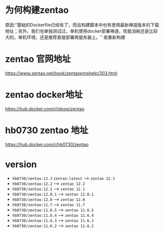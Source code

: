 # 为何构建zentao
原因:"基础的Dockerfile已经有了，而且构建脚本中也有使用最新禅道版本的下载地址；另外，我们也单独测试过，单机使用docker部署禅道，性能消耗还是比较大的。单机环境，还是推荐直接部署再服务器上。"
故重新构建
# zentao 官网地址
<https://www.zentao.net/book/zentaopmshelp/303.html>
# zentao docker地址
<https://hub.docker.com/r/idoop/zentao>
# hb0730 zentao 地址
<https://hub.docker.com/r/hb0730/zentao>

# version
 + `hb0730/zentao:12.3` `zentao:latest` --> `zentao 12.3`
 + `hb0730/zentao:12.2`  --> `zentao 12.2`
 + `hb0730/zentao:12.1`  --> `zentao 12.1`
 + `hb0730/zentao:12.0.1` --> `zentao 12.0.1`
 + `hb0730/zentao:12.0` --> `zentao 12.0`
 + `hb0730/zentao:11.7` --> `zentao 11.7`
 + `hb0730/zentao:11.6.5` --> `zentao 11.6.5`
 + `hb0730/zentao:11.6.4` --> `zentao 11.6.4`
 + `hb0730/zentao:11.6.3` --> `zentao 11.6.3`
 + `hb0730/zentao:11.6.2` --> `zentao 11.6.2` 